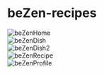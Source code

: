 # beZen-recipes

![beZenHome](https://user-images.githubusercontent.com/84411432/204099747-1f802b00-380c-436f-90e0-885e33014433.png)
</br>
![beZenDish](https://user-images.githubusercontent.com/84411432/204099757-de641883-9f00-4a19-8cd0-fbe4bb1cb3c1.png)
</br>
![beZenDish2](https://user-images.githubusercontent.com/84411432/204099758-a979a6b7-f9df-4fa1-af3e-63a1b0c15c61.png)
</br>
![beZenRecipe](https://user-images.githubusercontent.com/84411432/204099762-40ae8489-1cfd-4e9f-8832-34c43993ff64.png)
</br>
![beZenProfile](https://user-images.githubusercontent.com/84411432/204099765-36018b37-70b0-4ff3-9b0f-70ee50b7d594.png)
